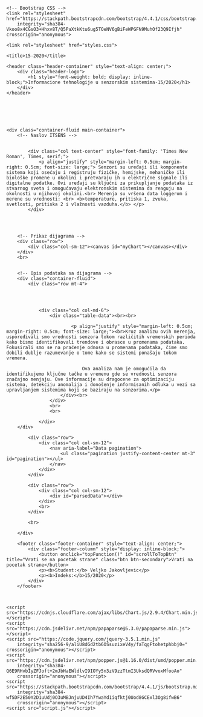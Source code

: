 <!DOCTYPE html>
<html lang="en">

<head>
    <!-- Required meta tags -->
    <meta charset="utf-8">
    <meta http-equiv="X-UA-Compatible" content="IE=edge">
    <meta name="viewport" content="width=device-width, initial-scale=1, shrink-to-fit=no">

    <!-- Bootstrap CSS -->
    <link rel="stylesheet" href="https://stackpath.bootstrapcdn.com/bootstrap/4.4.1/css/bootstrap.min.css"
        integrity="sha384-Vkoo8x4CGsO3+Hhxv8T/Q5PaXtkKtu6ug5TOeNV6gBiFeWPGFN9MuhOf23Q9Ifjh" crossorigin="anonymous">

    <link rel="stylesheet" href="styles.css">

    <title>15-2020</title>


</head>

<body>

    <header class="header-container" style="text-align: center;">
        <div class="header-logo">
            <h1 style="font-weight: bold; display: inline-block;">Informacione tehnologije u senzorskim sistemima-15/2020</h1>
        </div>
    </header>
    
    

    
    
    
    <div class="container-fluid main-container">
        <!-- Naslov ITSENS -->
            
   
            <div class="col text-center" style="font-family: 'Times New Roman', Times, serif;">
                <p align="justify" style="margin-left: 0.5cm; margin-right: 0.5cm; font-size: large;"> Senzori su uređaji ili komponente sistema koji osećaju i registruju fizičke, hemijske, mehaničke ili biološke promene u okolini i pretvaraju ih u električne signale ili digitalne podatke. Ovi uređaji su ključni za prikupljanje podataka iz stvarnog sveta i omogućavaju elektronskim sistemima da reaguju na okolnosti u njihovoj okolini.<br> Merenja su vršena data loggerom i merene su vrednosti: <br> <b>temperature, pritiska 1, zvuka, svetlosti, pritiska 2 i vlažnosti vazduha.</b> </p>
            </div>
     
        
        

        <!-- Prikaz dijagrama -->
        <div class="row">
            <div class="col-sm-12"><canvas id="myChart"></canvas></div>
        </div>
        <br>


        <!-- Opis podataka sa dijagrama -->
        <div class="container-fluid">
            <div class="row mt-4">
                
           
                

                <div class="col col-md-6">
                    <div class="table-data"><br><br>
                        
                            <p align="justify" style="margin-left: 0.5cm; margin-right: 0.5cm; font-size: large;"><br>Kroz analizu ovih merenja, uspoređivali smo vrednosti senzora tokom različitih vremenskih perioda kako bismo identifikovali trendove i obrasce u promenama podataka. Fokusirali smo se na praćenje odnosa u promenama podataka, čime smo dobili dublje razumevanje o tome kako se sistemi ponašaju tokom vremena.
        
                                Ova analiza nam je omogućila da identifikujemo ključne tačke u vremenu gde se vrednosti senzora značajno menjaju. Ove informacije su dragocene za optimizaciju sistema, detekciju anomalija i donošenje informisanih odluka u vezi sa upravljanjem sistemima koji se baziraju na senzorima.</p>
                        </div><br>
                    </div>
                    <br>
                    <br>
             
                </div>
        </div>
        
            <div class="row">
                <div class="col col-sm-12">
                    <nav aria-label="Data pagination">
                        <ul class="pagination justify-content-center mt-3" id="pagination"></ul>
                    </nav>
                </div>
            </div>
        
            <div class="row">
                <div class="col col-sm-12">
                    <div id="parsedData"></div>
                </div>
                <br>
            </div>
            
            <br>

        </div>

        <footer class="footer-container" style="text-align: center;">
            <div class="footer-column" style="display: inline-block;">
                <button onclick="topFunction()" id="scrollToTopBtn" title="Vrati se na pocetak strane" class="btn btn-secondary">Vrati na pocetak strane</button>
                <p><b>Student:</b> Veljko Jakovljevic</p>
                <p><b>Indeks:</b>15/2020</p>
            </div>
        </footer>
        
        

    <script src="https://cdnjs.cloudflare.com/ajax/libs/Chart.js/2.9.4/Chart.min.js"></script>
    <script src="https://cdn.jsdelivr.net/npm/papaparse@5.3.0/papaparse.min.js"></script>
    <script src="https://code.jquery.com/jquery-3.5.1.min.js"
        integrity="sha256-9/aliU8dGd2tb6OSsuzixeV4y/faTqgFtohetphbbj0=" crossorigin="anonymous"></script>
    <script src="https://cdn.jsdelivr.net/npm/popper.js@1.16.0/dist/umd/popper.min.js"
        integrity="sha384-Q6E9RHvbIyZFJoft+2mJbHaEWldlvI9IOYy5n3zV9zzTtmI3UksdQRVvoxMfooAo"
        crossorigin="anonymous"></script>
    <script src="https://stackpath.bootstrapcdn.com/bootstrap/4.4.1/js/bootstrap.min.js"
        integrity="sha384-wfSDF2E50Y2D1uUdj0O3uMBJnjuUD4Ih7YwaYd1iqfktj0Uod8GCExl3Og8ifwB6"
        crossorigin="anonymous"></script>
    <script src="script.js"></script>

</body>

</html>
